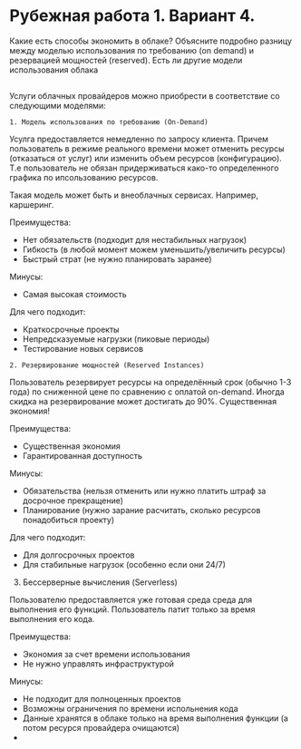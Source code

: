 # Рубежная работа 1. Вариант 4.

Какие есть способы экономить в облаке? Объясните подробно разницу между моделью
использования по требованию (on demand) и резервацией мощностей (reserved). Есть ли другие
модели использования облака

##

Услуги облачных провайдеров можно приобрести в соответствие со следующими моделями:

`1. Модель использования по требованию (On-Demand)`

Усулга предоставляется немедленно по запросу клиента. Причем пользователь в режиме реального времени может отменить ресурсы (отказаться от услуг) или изменить объем ресурсов (конфигурацию). Т.е пользователь не обязан придерживаться како-то определенного графика по ипсользованию ресурсов. 

Такая модель может быть и внеоблачных сервисах. Например, каршеринг.

Преимущества:
-  Нет обязательств (подходит для нестабильных нагрузок)
-  Гибкость (в любой момент можем уменьшить/увеличить ресурсы)
-  Быстрый страт (не нужно планировать заранее)

Минусы:
- Самая высокая стоимость

Для чего подходит:
- Краткосрочные проекты
- Непредсказуемые нагрузки (пиковые периоды)
- Тестирование новых сервисов

`2. Резервирование мощностей (Reserved Instances)`

Пользователь резервирует ресурсы на определённый срок (обычно 1-3 года) по сниженной цене по сравнению с оплатой on-demand. Иногда скидка на резервирование может достигать до 90%. Существенная экономия!

Преимущества:
- Существенная экономия
- Гарантированная доступность

Минусы:
- Обязательства (нельзя отменить или нужно платить штраф за досрочное прекращение)
- Планирование (нужно зарание расчитать, сколько ресурсов понадобиться проекту)

Для чего подходит:
- Для долгосрочных проектов
- Для стабильные нагрузок (особенно если они 24/7)

3. Бессерверные вычисления (Serverless)

Пользователю предоставляется уже готовая среда среда для выполнения его функций. Пользователь патит только за время выполнения его кода.

Преимущества:
- Экономия за счет времени использования
- Не нужно управлять инфраструктурой

Минусы:
- Не подходит для полноценных проектов
- Возможны ограничения по времени испольнения кода
- Данные хранятся в облаке только на время выполнения функции (а потом ресурся провайдера очищаются)
- 


